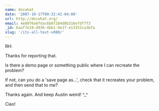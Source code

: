 ```yaml
---
name: docwhat
date: '2007-10-17T09:32:42-04:00'
url: http://docwhat.org/
email: 4e8076a0fdac6b8f284d8b316efdf7f3
_id: 6aaf7e19-d936-4bb1-9e1f-e13352ca3bfa
slug: '/its-all-text-v080/'
---
```


RH:

Thanks for reporting that.

Is there a demo page or something public where I can recreate the problem?

If not, can you do a 'save page as...', check that it recreates your problem,
and then send that to me?

Thanks again. And keep Austin weird! ^\_^

Ciao!
